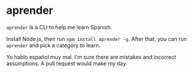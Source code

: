 # aprender

`aprender` is a CLI to help me learn Spanish.

Install Node.js, then run `npm install aprender -g`. After that, you can run `aprender` and pick a category to learn.

Yo hablo español muy mal. I'm sure there are mistakes and incorrect assumptions. A pull request would make my day.
